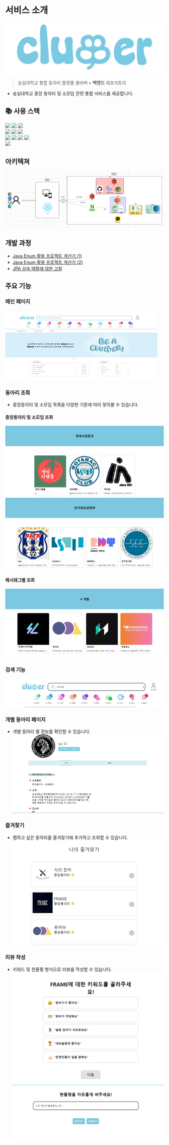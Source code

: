 
# 서비스 소개 
![img_3.png](img_3.png)
> 숭실대학교 통합 동아리 플랫폼 클러버 • <b>백엔드</b> 레포지토리 
- 숭실대학교 중앙 동아리 및 소모임 관련 통합 서비스를 제공합니다. 

## 📚 사용 스택
<div align="left">
<div>
<img src = https://img.shields.io/badge/java-%23ED8B00.svg?style=for-the-badge&logo=openjdk&logoColor=white">
<img src="https://img.shields.io/badge/springboot-6DB33F?style=for-the-badge&logo=springboot&logoColor=white">
<img src="https://img.shields.io/badge/Spring Security-6DB33F?style=for-the-badge&logo=Spring Security&logoColor=white">
</div>

<div>
<img src="https://img.shields.io/badge/Hibernate-59666C?style=for-the-badge&logo=Hibernate&logoColor=white">
<img src="https://img.shields.io/badge/MySQL-4479A1?style=for-the-badge&logo=MySQL&logoColor=white">
<img src="https://img.shields.io/badge/Redis-DC382D?style=for-the-badge&logo=Redis&logoColor=white"> 
</div>

<div>
<img src="https://img.shields.io/badge/Amazon%20EC2-FF9900?style=for-the-badge&logo=Amazon%20EC2&logoColor=white">
<img src="https://img.shields.io/badge/Amazon%20S3-569A31?style=for-the-badge&logo=Amazon%20S3&logoColor=white">
<img src="https://img.shields.io/badge/nginx-%23009639.svg?style=for-the-badge&logo=nginx&logoColor=white">
<img src="https://img.shields.io/badge/JWT-black?style=for-the-badge&logo=JSON%20web%20tokens">
</div>


<div>
	<img src = "https://img.shields.io/badge/Slack-4A154B?style=for-the-badge&logo=slack&logoColor=white">
</div>

</div>


## 아키텍쳐 
![img_2.png](img_2.png)

## 개발 과정
- [Java Enum 활용 프로젝트 개선기 (1)](https://minjun98.tistory.com/108)
- [Java Enum 활용 프로젝트 개선기 (2)](https://minjun98.tistory.com/109)
- [JPA 상속 매핑에 대한 고찰](https://minjun98.tistory.com/106)

## 주요 기능 

### 메인 페이지 
![img_4.png](img_4.png)

### 동아리 조회 
- 중앙동아리 및 소모임 목록을 다양한 기준에 따라 찾아볼 수 있습니다. 

#### 중앙동아리 및 소모임 조회  
![img_7.png](img_7.png)
![img_9.png](img_9.png)

#### 해시태그별 조회 
![img_8.png](img_8.png)

### 검색 기능 
![img_10.png](img_10.png)

### 개별 동아리 페이지 
- 개별 동아리 별 정보를 확인할 수 있습니다.
![img_11.png](img_11.png)

### 즐겨찾기 
- 찜하고 싶은 동아리를 즐겨찾기에 추가하고 조회할 수 있습니다. 
![img_12.png](img_12.png)

### 리뷰 작성 
- 키워드 및 한줄평 형식으로 리뷰를 작성할 수 있습니다. 
![img_13.png](img_13.png)
![img_14.png](img_14.png)
